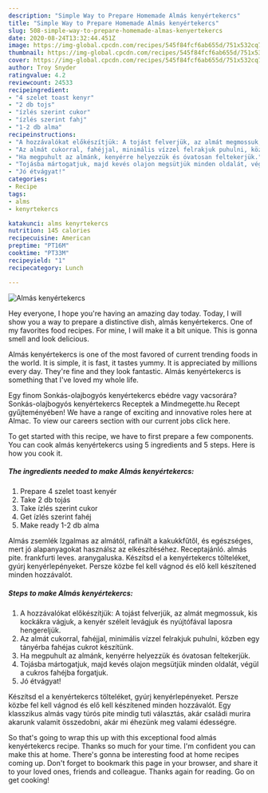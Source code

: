 ```yaml
---
description: "Simple Way to Prepare Homemade Almás kenyértekercs"
title: "Simple Way to Prepare Homemade Almás kenyértekercs"
slug: 508-simple-way-to-prepare-homemade-almas-kenyertekercs
date: 2020-08-24T13:32:44.451Z
image: https://img-global.cpcdn.com/recipes/545f84fcf6ab655d/751x532cq70/almas-kenyertekercs-recept-foto.jpg
thumbnail: https://img-global.cpcdn.com/recipes/545f84fcf6ab655d/751x532cq70/almas-kenyertekercs-recept-foto.jpg
cover: https://img-global.cpcdn.com/recipes/545f84fcf6ab655d/751x532cq70/almas-kenyertekercs-recept-foto.jpg
author: Troy Snyder
ratingvalue: 4.2
reviewcount: 24533
recipeingredient:
- "4 szelet toast kenyr"
- "2 db tojs"
- "ízlés szerint cukor"
- "ízlés szerint fahj"
- "1-2 db alma"
recipeinstructions:
- "A hozzávalókat előkészítjük: A tojást felverjük, az almát megmossuk, kis kockákra vágjuk, a kenyér széleit levágjuk és nyújtófával laposra hengereljük."
- "Az almát cukorral, fahéjjal, minimális vízzel felrakjuk puhulni, közben egy tányérba fahéjas cukrot készítünk."
- "Ha megpuhult az almánk, kenyérre helyezzük és óvatosan feltekerjük."
- "Tojásba mártogatjuk, majd kevés olajon megsütjük minden oldalát, végül a cukros fahéjba forgatjuk."
- "Jó étvágyat!"
categories:
- Recipe
tags:
- alms
- kenyrtekercs

katakunci: alms kenyrtekercs 
nutrition: 145 calories
recipecuisine: American
preptime: "PT16M"
cooktime: "PT33M"
recipeyield: "1"
recipecategory: Lunch

---
```



![Almás kenyértekercs](https://img-global.cpcdn.com/recipes/545f84fcf6ab655d/751x532cq70/almas-kenyertekercs-recept-foto.jpg)

Hey everyone, I hope you're having an amazing day today. Today, I will show you a way to prepare a distinctive dish, almás kenyértekercs. One of my favorites food recipes. For mine, I will make it a bit unique. This is gonna smell and look delicious.

Almás kenyértekercs is one of the most favored of current trending foods in the world. It is simple, it is fast, it tastes yummy. It is appreciated by millions every day. They're fine and they look fantastic. Almás kenyértekercs is something that I've loved my whole life.

Egy finom Sonkás-olajbogyós kenyértekercs ebédre vagy vacsorára? Sonkás-olajbogyós kenyértekercs Receptek a Mindmegette.hu Recept gyűjteményében! We have a range of exciting and innovative roles here at Almac. To view our careers section with our current jobs click here.


To get started with this recipe, we have to first prepare a few components. You can cook almás kenyértekercs using 5 ingredients and 5 steps. Here is how you cook it.

<!--inarticleads1-->

##### The ingredients needed to make Almás kenyértekercs:

1. Prepare 4 szelet toast kenyér
1. Take 2 db tojás
1. Take ízlés szerint cukor
1. Get ízlés szerint fahéj
1. Make ready 1-2 db alma


Almás zsemlék Izgalmas az almától, rafinált a kakukkfűtől, és egészséges, mert jó alapanyagokat használsz az elkészítéséhez. Receptajánló. almás pite. frankfurti leves. aranygaluska. Készítsd el a kenyértekercs tölteléket, gyúrj kenyérlepényeket. Persze közbe fel kell vágnod és elő kell készítened minden hozzávalót. 

<!--inarticleads2-->

##### Steps to make Almás kenyértekercs:

1. A hozzávalókat előkészítjük: A tojást felverjük, az almát megmossuk, kis kockákra vágjuk, a kenyér széleit levágjuk és nyújtófával laposra hengereljük.
1. Az almát cukorral, fahéjjal, minimális vízzel felrakjuk puhulni, közben egy tányérba fahéjas cukrot készítünk.
1. Ha megpuhult az almánk, kenyérre helyezzük és óvatosan feltekerjük.
1. Tojásba mártogatjuk, majd kevés olajon megsütjük minden oldalát, végül a cukros fahéjba forgatjuk.
1. Jó étvágyat!


Készítsd el a kenyértekercs tölteléket, gyúrj kenyérlepényeket. Persze közbe fel kell vágnod és elő kell készítened minden hozzávalót. Egy klasszikus almás vagy túrós pite mindig tuti választás, akár családi murira akarunk valamit összedobni, akár mi éhezünk meg valami édességre. 

So that's going to wrap this up with this exceptional food almás kenyértekercs recipe. Thanks so much for your time. I'm confident you can make this at home. There's gonna be interesting food at home recipes coming up. Don't forget to bookmark this page in your browser, and share it to your loved ones, friends and colleague. Thanks again for reading. Go on get cooking!
